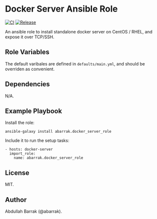 Docker Server Ansible Role
==========================
[![CI](https://github.com/abarrak/docker-server-role/actions/workflows/ci.yml/badge.svg)](https://github.com/abarrak/docker-server-role/actions/workflows/ci.yml)
[![Release](https://github.com/abarrak/docker-server-role/actions/workflows/release.yml/badge.svg)](https://github.com/abarrak/docker-server-role/actions/workflows/release.yml)

An ansible role to install standalone docker server on CentOS / RHEL, and expose it over TCP/SSH.

Role Variables
--------------

The default varibales are defined in `defaults/main.yml`, and should be overriden as convenient.


Dependencies
------------

N/A.

Example Playbook
----------------

Install the role:

    ansible-galaxy install abarrak.docker_server_role

Include it to run the setup tasks:

    - hosts: docker-server
      import_role:
        name: abarrak.docker_server_role

License
-------

MIT.

Author
------

Abdullah Barrak (@abarrak).

